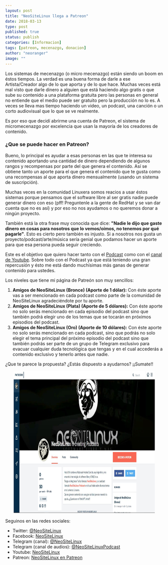 ```yaml
---
layout: post
title: "NeoSiteLinux llega a Patreon"
date: 2018-03-13
type: post
published: true
status: publish
categories: [Informacion]
tags: [patreon, mecenazgo, donacion]
author: "neoranger"
image: ""
---
```


Los sistemas de mecenazgo (o micro mecenazgo) están siendo un boom en éstos tiempos. La verdad es una buena forma de darle a ese Artista/Creador algo de lo que aporta y de lo que hace.
Muchas veces está mal visto que darle dinero a alguien que está haciendo algo gratis o que sube su contenido a una plataforma gratuita pero las personas en general no entiende que el medio puede ser gratuito pero la producción no lo es. A veces se lleva mas tiempo haciendo un video, un podcast, una canción o un corto audiovisual que lo que se ve realmente.

Es por eso que decidí abrirme una cuenta de Patreon, el sistema de micromecenazgo por excelencia que usan la mayoría de los creadores de contenido.

### ¿Que se puede hacer en Patreon?
Bueno, lo principal es ayudar a esas personas en las que te interesa su contenido aportando una cantidad de dinero dependiendo de algunos rangos y recompensas por parte del que genera el contenido. Así se obtiene tanto un aporte para el que genera el contenido que te gusta como una recompensas al que aporta dinero mensualmente (usando un sistema de suscripción).

Muchas veces en la comunidad Linuxera somos reacios a usar éstos sistemas porque pensamos que el software libre al ser gratis nadie puede generar dinero con eso (pff! Preguntenle a la gente de RedHat y se van dar cuenta que no es así) y por eso no nos ayudamos o no queremos donar a ningún proyecto.

También está la otra frase muy conocida que dice: **"Nadie le dijo que gaste dinero en cosas para nosotros que lo vemos/oímos, no tenemos por qué pagarle"**. Esto es cierto pero también es injusto. Si a nosotros nos gusta un proyecto/podcast/arte/música sería genial que podamos hacer un aporte para que esa persona pueda seguir creciendo.

Este es el objetivo que quiero hacer tanto con el [Podcast](https://neositelinux.com/podcasts/) como con el [canal de Youtube](https://www.youtube.com/user/NeoSiteLinux). Sobre todo con el Podcast ya que está teniendo una gran repercusión y ésto me está dando muchísimas más ganas de generar contenido para ustedes.

Los niveles que tiene mi página de Patreón son muy sencillos:

1) **Amigos de NeoSiteLinux (Bronce) (Aporte de 1 dólar):** Con éste aporte vas a ser mencionado en cada podcast como parte de la comunidad de NeoSiteLinux agradeciéndote por tu aporte.
2) **Amigos de NeoSiteLinux (Plata) (Aporte de 5 dólares):** Con éste aporte no solo serás mencionado en cada episodio del podcast sino que también podrá elegir uno de los temas que se tocarán en próximos episodios del podcast.
3) **Amigos de NeoSiteLinux (Oro) (Aporte de 10 dólares):** Con éste aporte no solo serás mencionado en cada podcast, sino que podrás no solo elegir el tema principal del próximo episodio del podcast sino que también podrás ser parte de un grupo de Telegram exclusivo para evacuar cualquier duda tecnológica que tengas y en el cual accederás a contenido exclusivo y tenerlo antes que nadie.

¿Que te parece la propuesta? ¿Estás dispuesto a ayudarnos? ¡¡Sumate!!

<p align="center">
<img src="/images/NSL_en_Patreon.JPG" width="450" height="450" alt="_Logo">
</p>

Seguinos en las redes sociales:
* Twitter: [@NeoSiteLinux](https://twitter.com/neositelinux)
* Facebook: [NeoSiteLinux](https://facebook.com/neositelinux)
* Telegram (canal): [@NeoSiteLinux](https://t.me/neositelinux)
* Telegram (canal de audios): [@NeoSiteLinuxPodcast](https://t.me/neositelinuxpodcast)
* Youtube: [NeoSiteLinux](https://www.youtube.com/user/neositelinux)
* Patreon: [NeoSiteLinux en Patreon](https://www.patreon.com/NeoSiteLinux)
